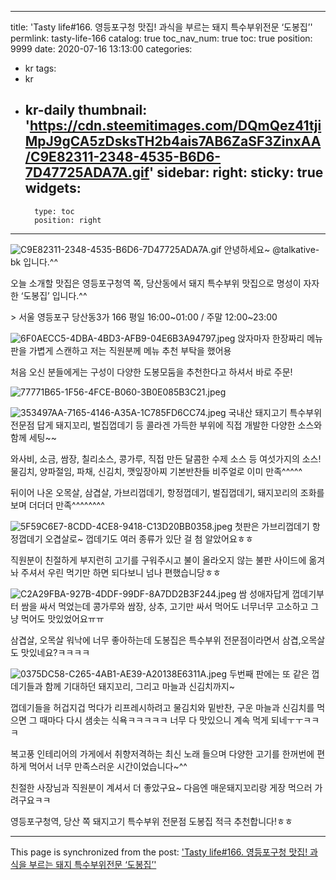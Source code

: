 
---
title: 'Tasty life#166. 영등포구청 맛집! 과식을 부르는 돼지 특수부위전문 ‘도봉집’'
permlink: tasty-life-166
catalog: true
toc_nav_num: true
toc: true
position: 9999
date: 2020-07-16 13:13:00
categories:
- kr
tags:
- kr
- kr-daily
thumbnail: 'https://cdn.steemitimages.com/DQmQez41tjiMpJ9gCA5zDsksTH2b4ais7AB6ZaSF3ZinxAA/C9E82311-2348-4535-B6D6-7D47725ADA7A.gif'
sidebar:
    right:
        sticky: true
widgets:
    -
        type: toc
        position: right
---


![C9E82311-2348-4535-B6D6-7D47725ADA7A.gif](https://cdn.steemitimages.com/DQmQez41tjiMpJ9gCA5zDsksTH2b4ais7AB6ZaSF3ZinxAA/C9E82311-2348-4535-B6D6-7D47725ADA7A.gif)
안녕하세요~ @talkative-bk 입니다.^^

오늘 소개할 맛집은 영등포구청역 쪽, 당산동에서
돼지 특수부위 맛집으로 명성이 자자한 
‘도봉집’ 입니다.^^

​> 서울 영등포구 당산동3가 166
평일 16:00~01:00 / 주말 12:00~23:00


![6F0AECC5-4DBA-4BD3-AFB9-04E6B3A94797.jpeg](https://cdn.steemitimages.com/DQmb1kumoJCEt5sxgmyDY9cLQYi7vhFgoPekxCYjQq1AnFG/6F0AECC5-4DBA-4BD3-AFB9-04E6B3A94797.jpeg)
앉자마자 한장짜리 메뉴판을 가볍게 스캔하고
저는 직원분께 메뉴 추천 부탁을 했어용

​처음 오신 분들에게는 구성이 다양한 
도봉모둠을 추천한다고 하셔서 바로 주문!


![77771B65-1F56-4FCE-B060-3B0E085B3C21.jpeg](https://cdn.steemitimages.com/DQmZLkG99KxDgEMNv2WTTfYbBiS6K8VYeLTWyrxzM8bAaDn/77771B65-1F56-4FCE-B060-3B0E085B3C21.jpeg)

![353497AA-7165-4146-A35A-1C785FD6CC74.jpeg](https://cdn.steemitimages.com/DQmUMJ66M4XKQo9xjAgTP4aJLUQ9HrB7aP7egpZekD1MfXb/353497AA-7165-4146-A35A-1C785FD6CC74.jpeg)
국내산 돼지고기 특수부위 전문점 답게
돼지꼬리, 벌집껍데기 등 콜라겐 가득한 부위에
직접 개발한 다양한 소스와 함께 세팅~~

​와사비, 소금, 쌈장, 칠리소스, 콩가루,
직접 만든 달콤한 수제 소스 등 여섯가지의 소스!
물김치, 양파절임, 파채, 신김치, 깻잎장아찌 
기본반찬들 비주얼로 이미 만족^^^^^

​뒤이어 나온 오목살, 삼겹살, 가브리껍데기, 
항정껍데기, 벌집껍데기, 돼지꼬리의 조화를 보며 
더더더 만족^^^^^^^^


![5F59C6E7-8CDD-4CE8-9418-C13D20BB0358.jpeg](https://cdn.steemitimages.com/DQmaeLsrFCMTH5ZP9GcTnfPWWN3SvDRPtioUrc6vTnDEGAy/5F59C6E7-8CDD-4CE8-9418-C13D20BB0358.jpeg)
첫판은 가브리껍데기 항정껍데기 오겹살로~
껍데기도 여러 종류가 있단 걸 첨 알았어요ㅎㅎ

​직원분이 친절하게 부지런히 고기를 구워주시고
불이 올라오지 않는 불판 사이드에 옮겨놔 주셔서
우린 먹기만 하면 되다보니 넘나 편했습니당ㅎㅎ


![C2A29FBA-927B-4DDF-99DF-8A7DD2B3F244.jpeg](https://cdn.steemitimages.com/DQmWNccT2FPDsC6vknNoseQFk1uYmT3XJQAUih89KTLkQXo/C2A29FBA-927B-4DDF-99DF-8A7DD2B3F244.jpeg)
쌈 성애자답게 껍데기부터 쌈을 싸서 먹었는데 
콩가루와 쌈장, 상추, 고기만 싸서 먹어도 
너무너무 고소하고 그냥 먹어도 맛있었어요ㅠㅠ

​삼겹살, 오목살 워낙에 너무 좋아하는데 
도봉집은 특수부위 전문점이라면서 
삼겹,오목살도 맛있네요?ㅋㅋㅋㅋ

![0375DC58-C265-4AB1-AE39-A20138E6311A.jpeg](https://cdn.steemitimages.com/DQmcyK2RFc4Eh8JgimeW17m14RHZU5HkXieN9agiCutVV8U/0375DC58-C265-4AB1-AE39-A20138E6311A.jpeg)
두번째 판에는 또 같은 껍데기들과 함께
기대하던 돼지꼬리, 그리고 마늘과 신김치까지~

​껍데기들을 허겁지겁 먹다가 리프레시하려고
물김치와 밑반찬, 구운 마늘과 신김치를 먹으면
그 때마다 다시 샘솟는 식욕ㅋㅋㅋㅋㅋ
너무 다 맛있으니 계속 먹게 되네ㅜㅜㅋㅋㅋ

복고풍 인테리어의 가게에서 
취향저격하는 최신 노래 들으며
다양한 고기를 한꺼번에 편하게 먹어서
너무 만족스러운 시간이었습니다~^^

​친절한 사장님과 직원분이 계셔서 더 좋았구요~
다음엔 매운돼지꼬리랑 게장 먹으러 가려구요ㅋㅋ

​영등포구청역, 당산 쪽 돼지고기 특수부위 전문점
도봉집 적극 추천합니다!ㅎㅎ

- - -

This page is synchronized from the post: ['Tasty life#166. 영등포구청 맛집! 과식을 부르는 돼지 특수부위전문 ‘도봉집’'](https://steemit.com/@talkative-bk/tasty-life-166)
